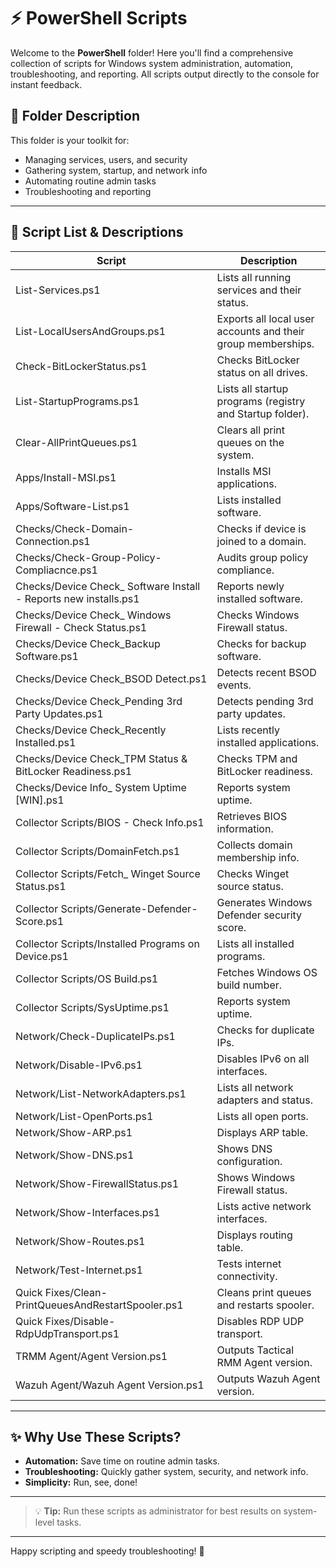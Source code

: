 
# ⚡ PowerShell Scripts

Welcome to the **PowerShell** folder! Here you'll find a comprehensive collection of scripts for Windows system administration, automation, troubleshooting, and reporting. All scripts output directly to the console for instant feedback.

## 📂 Folder Description
This folder is your toolkit for:
- Managing services, users, and security
- Gathering system, startup, and network info
- Automating routine admin tasks
- Troubleshooting and reporting

---

## 📜 Script List & Descriptions
| Script | Description |
|--------|-------------|
| List-Services.ps1 | Lists all running services and their status. |
| List-LocalUsersAndGroups.ps1 | Exports all local user accounts and their group memberships. |
| Check-BitLockerStatus.ps1 | Checks BitLocker status on all drives. |
| List-StartupPrograms.ps1 | Lists all startup programs (registry and Startup folder). |
| Clear-AllPrintQueues.ps1 | Clears all print queues on the system. |
| Apps/Install-MSI.ps1 | Installs MSI applications. |
| Apps/Software-List.ps1 | Lists installed software. |
| Checks/Check-Domain-Connection.ps1 | Checks if device is joined to a domain. |
| Checks/Check-Group-Policy-Compliacnce.ps1 | Audits group policy compliance. |
| Checks/Device Check_ Software Install - Reports new installs.ps1 | Reports newly installed software. |
| Checks/Device Check_ Windows Firewall - Check Status.ps1 | Checks Windows Firewall status. |
| Checks/Device Check_Backup Software.ps1 | Checks for backup software. |
| Checks/Device Check_BSOD Detect.ps1 | Detects recent BSOD events. |
| Checks/Device Check_Pending 3rd Party Updates.ps1 | Detects pending 3rd party updates. |
| Checks/Device Check_Recently Installed.ps1 | Lists recently installed applications. |
| Checks/Device Check_TPM Status & BitLocker Readiness.ps1 | Checks TPM and BitLocker readiness. |
| Checks/Device Info_ System Uptime [WIN].ps1 | Reports system uptime. |
| Collector Scripts/BIOS - Check Info.ps1 | Retrieves BIOS information. |
| Collector Scripts/DomainFetch.ps1 | Collects domain membership info. |
| Collector Scripts/Fetch_ Winget Source Status.ps1 | Checks Winget source status. |
| Collector Scripts/Generate-Defender-Score.ps1 | Generates Windows Defender security score. |
| Collector Scripts/Installed Programs on Device.ps1 | Lists all installed programs. |
| Collector Scripts/OS Build.ps1 | Fetches Windows OS build number. |
| Collector Scripts/SysUptime.ps1 | Reports system uptime. |
| Network/Check-DuplicateIPs.ps1 | Checks for duplicate IPs. |
| Network/Disable-IPv6.ps1 | Disables IPv6 on all interfaces. |
| Network/List-NetworkAdapters.ps1 | Lists all network adapters and status. |
| Network/List-OpenPorts.ps1 | Lists all open ports. |
| Network/Show-ARP.ps1 | Displays ARP table. |
| Network/Show-DNS.ps1 | Shows DNS configuration. |
| Network/Show-FirewallStatus.ps1 | Shows Windows Firewall status. |
| Network/Show-Interfaces.ps1 | Lists active network interfaces. |
| Network/Show-Routes.ps1 | Displays routing table. |
| Network/Test-Internet.ps1 | Tests internet connectivity. |
| Quick Fixes/Clean-PrintQueuesAndRestartSpooler.ps1 | Cleans print queues and restarts spooler. |
| Quick Fixes/Disable-RdpUdpTransport.ps1 | Disables RDP UDP transport. |
| TRMM Agent/Agent Version.ps1 | Outputs Tactical RMM Agent version. |
| Wazuh Agent/Wazuh Agent Version.ps1 | Outputs Wazuh Agent version. |

---

## ✨ Why Use These Scripts?
- **Automation:** Save time on routine admin tasks.
- **Troubleshooting:** Quickly gather system, security, and network info.
- **Simplicity:** Run, see, done!

---

> 💡 **Tip:** Run these scripts as administrator for best results on system-level tasks.

---

Happy scripting and speedy troubleshooting! 🚀
